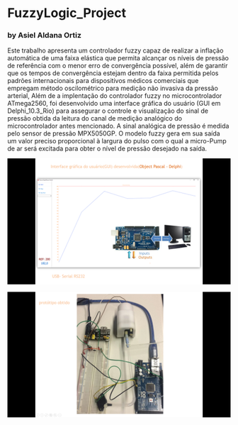 # FuzzyLogic_Project
###  by Asiel Aldana Ortiz 

Este trabalho apresenta um controlador fuzzy capaz de realizar a inflação automática de uma faixa elástica que permita alcançar os níveis de pressão de referência com o menor erro de convergência possível, além de garantir que os tempos de convergência estejam dentro da faixa permitida pelos padrões internacionais para dispositivos médicos comerciais que empregam método oscilométrico para medição não invasiva da pressão arterial, Além de a implentação do controlador fuzzy no microcontrolador ATmega2560, foi desenvolvido uma  interface gráfica do usuário (GUI em Delphi_10.3_Rio) para assegurar o controle e visualização do sinal de pressão obtida da leitura do canal de medição analógico do microcontrolador antes mencionado. A sinal analógica de pressão é medida pelo sensor de pressão MPX5050GP. O modelo fuzzy gera em sua saída um valor preciso proporcional à largura do pulso com o qual a micro-Pump de ar será excitada para obter o nível de pressão desejado na saída. 

 

![alt text](https://github.com/asieldev/Fuzzy_Logic_Project/blob/master/Interface_0.png)

![alt text](https://github.com/asieldev/Fuzzy_Logic_Project/blob/master/Prototipo.png)
